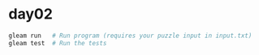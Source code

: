 # day02

```sh
gleam run   # Run program (requires your puzzle input in input.txt)
gleam test  # Run the tests
```

